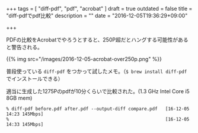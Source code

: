 +++
tags = [
  "diff-pdf",
  "pdf",
  "acrobat"
]
draft = true
outdated = false
title = "diff-pdfでpdf比較"
description = ""
date = "2016-12-05T19:36:29+09:00"

+++

PDFの比較をAcrobatでやろうとすると、250P超だとハングする可能性があると警告される。

{{% img src="/images/2016-12-05-acrobat-over250p.png" %}}


普段使っている `diff-pdf` をつかって試したメモ。（`$ brew install diff-pdf` でインストールできる）

適当に生成した1275Pのpdfが10分くらいで比較された。(1.3 GHz Intel Core i5 8GB mem)

```
% diff-pdf before.pdf after.pdf --output-diff compare.pdf   [16-12-05 14:23 145Mbps]
%                                                           [16-12-05 14:33 145Mbps]
```




